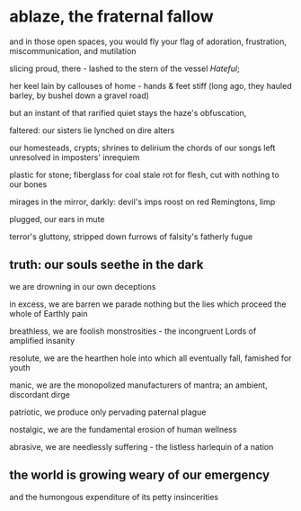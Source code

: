 # ablaze, the fraternal fallow
and in those open spaces,
you would fly your flag of adoration, frustration, miscommunication, and mutilation

slicing proud,
there -
lashed to the stern of the vessel *Hateful*;

her keel lain by callouses of home -
hands & feet stiff
(long ago,
they hauled barley, by bushel
down a gravel road)

but an instant of that rarified quiet stays the haze's obfuscation,

faltered:
our sisters lie lynched on dire alters

our homesteads,
crypts; shrines to delirium
the chords of our songs left unresolved
in imposters' inrequiem

plastic for stone;
fiberglass for coal
stale rot for flesh,
cut with nothing
to our bones

mirages in the mirror,
darkly:
devil's imps roost on red Remingtons,
limp

plugged,
our ears in mute

terror's gluttony,
stripped down furrows of
falsity's fatherly fugue


## truth: our souls seethe in the dark

we are drowning in our own deceptions

in excess,
we are barren
we parade nothing but the lies
which proceed the whole of Earthly pain

breathless,
we are foolish monstrosities -
the incongruent Lords of amplified insanity

resolute,
we are the hearthen hole into which all eventually fall,
famished for youth

manic,
we are the monopolized manufacturers of mantra;
an ambient, discordant dirge

patriotic,
we produce only pervading paternal plague

nostalgic,
we are the fundamental erosion of human wellness

abrasive,
we are needlessly suffering -
the listless harlequin of a nation


## the world is growing weary of our emergency

and the humongous expenditure of its petty insincerities

